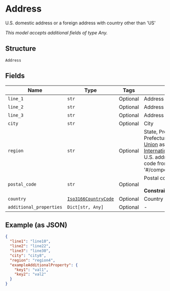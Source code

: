 
# Address

U.S. domestic address or a foreign address with country other than 'US'

*This model accepts additional fields of type Any.*

## Structure

`Address`

## Fields

| Name | Type | Tags | Description |
|  --- | --- | --- | --- |
| `line_1` | `str` | Optional | Address line 1 |
| `line_2` | `str` | Optional | Address line 2 |
| `line_3` | `str` | Optional | Address line 3 |
| `city` | `str` | Optional | City |
| `region` | `str` | Optional | State, Province, Territory, Canton or Prefecture. From [Universal Postal Union](https://www.upu.int/en/Postal-Solutions/Programmes-Services/Addressing-Solutions#addressing-s42-standard) as of 2-26-2020, [S42 International Address Standards](https://www.upu.int/UPU/media/upu/documents/PostCode/S42_International-Addressing-Standards.pdf). For U.S. addresses can be 2-character code from '#/components/schemas/StateCode' |
| `postal_code` | `str` | Optional | Postal code<br><br>**Constraints**: *Maximum Length*: `16` |
| `country` | [`Iso3166CountryCode`](../../doc/models/iso-3166-country-code.md) | Optional | Country code |
| `additional_properties` | `Dict[str, Any]` | Optional | - |

## Example (as JSON)

```json
{
  "line1": "line10",
  "line2": "line22",
  "line3": "line30",
  "city": "city8",
  "region": "region4",
  "exampleAdditionalProperty": {
    "key1": "val1",
    "key2": "val2"
  }
}
```

